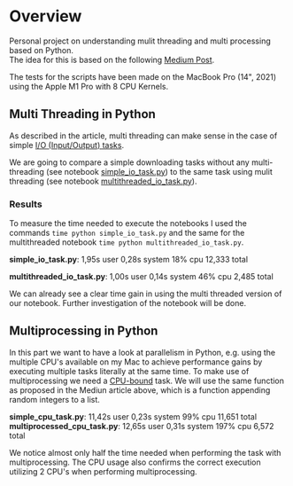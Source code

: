 # Overview

Personal project on understanding mulit threading and multi processing based on Python. \
The idea for this is based on the following [Medium Post](https://towardsdatascience.com/multithreading-multiprocessing-python-180d0975ab29).

The tests for the scripts have been made on the MacBook Pro (14", 2021) using the Apple M1 Pro with 8 CPU Kernels. 

## Multi Threading in Python

As described in the article, multi threading can make sense in the case of simple [I/O (Input/Output) tasks](https://en.wikipedia.org/wiki/I/O_bound).

We are going to compare a simple downloading tasks without any multi-threading (see notebook [simple_io_task.py](https://github.com/johanneseder711/mul/blob/main/simple_io_task.py)) to the same task using mulit threading (see notebook [multithreaded_io_task.py](https://github.com/johanneseder711/mul/blob/main/multithreaded_io_task.py)).

### Results

To measure the time needed to execute the notebooks I used the commands `time python simple_io_task.py` and the same for the multithreaded notebook `time python multithreaded_io_task.py`.

__simple_io_task.py__: 1,95s user 0,28s system 18% cpu 12,333 total

__multithreaded_io_task.py__: 1,00s user 0,14s system 46% cpu 2,485 total

We can already see a clear time gain in using the multi threaded version of our notebook. Further investigation of the notebook will be done.

## Multiprocessing in Python

In this part we want to have a look at parallelism in Python, e.g. using the multiple CPU's available on my Mac to achieve performance gains by executing multiple tasks literally at the same time.
To make use of multiprocessing we need a [CPU-bound](https://en.wikipedia.org/wiki/CPU-bound) task. We will use the same function as proposed in the Mediun article above, which is a function appending random integers to a list. 


__simple_cpu_task.py__: 11,42s user 0,23s system 99% cpu 11,651 total
__multiprocessed_cpu_task.py__: 12,65s user 0,31s system 197% cpu 6,572 total

We notice almost only half the time needed when performing the task with multiprocessing. The CPU usage also confirms the correct execution utilizing 2 CPU's when performing multiprocessing. 

